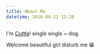 ```yaml
---
title: About Me
datetime: 2016-09-12 11:20
---
```



I'm [Cuttle](https://github.com/imcuttle/)! single single ~ dog.

Welcome beautiful girl disturb me :grin:


